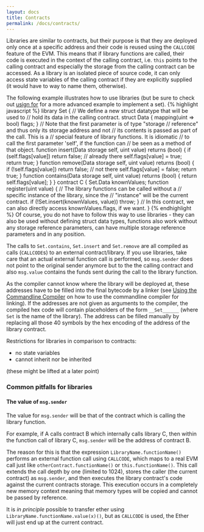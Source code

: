 ```yaml
---
layout: docs
title: Contracts
permalink: /docs/contracts/
---
```


Libraries are similar to contracts, but their purpose is that they are deployed
only once at a specific address and their code is reused using the `CALLCODE`
feature of the EVM. This means that if library functions are called, their code
is executed in the context of the calling contract, i.e. `this` points to the
calling contract and especially the storage from the calling contract can be
accessed. As a library is an isolated piece of source code, it can only access
state variables of the calling contract if they are explicitly supplied (it
would have to way to name them, otherwise).

The following example illustrates how to use libraries (but
be sure to check out [usign for](../using-for) for a
more advanced example to implement a set).
{% highlight javascript %}
library Set {
  // We define a new struct datatype that will be used to
  // hold its data in the calling contract.
  struct Data { mapping(uint => bool) flags; }
  // Note that the first parameter is of type "storage
  // reference" and thus only its storage address and not
  // its contents is passed as part of the call.  This is a
  // special feature of library functions.  It is idiomatic
  // to call the first parameter 'self', if the function can
  // be seen as a method of that object.
  function insert(Data storage self, uint value)
      returns (bool)
  {
    if (self.flags[value])
      return false; // already there
    self.flags[value] = true;
    return true;
  }
  function remove(Data storage self, uint value)
    returns (bool)
  {
    if (!self.flags[value])
      return false; // not there
    self.flags[value] = false;
    return true;
  }
  function contains(Data storage self, uint value)
    returns (bool)
  {
    return self.flags[value];
  }
}
contract C {
  Set.Data knownValues;
  function register(uint value) {
    // The library functions can be called without a
    // specific instance of the library, since the
    // "instance" will be the current contract.
    if (!Set.insert(knownValues, value))
      throw;
  }
  // In this contract, we can also directly access knownValues.flags, if we want.
}
{% endhighlight %}
Of course, you do not have to follow this way to use
libraries - they can also be used without defining struct
data types, functions also work without any storage
reference parameters, can have multiple storage reference
parameters and in any position.

The calls to `Set.contains`, `Set.insert` and `Set.remove`
are all compiled as calls (`CALLCODE`s) to an external
contract/library. If you use libraries, take care that an
actual external function call is performed, so `msg.sender`
does not point to the original sender anymore but to the the
calling contract and also `msg.value` contains the funds
sent during the call to the library function.

As the compiler cannot know where the library will be
deployed at, these addresses have to be filled into the
final bytecode by a linker (see [Using the Commandline
Compiler](#using-the-commandline-compiler) on how to use the
commandline compiler for linking). If the addresses are not
given as arguments to the compiler, the compiled hex code
will contain placeholders of the form `__Set______` (where
`Set` is the name of the library). The address can be filled
manually by replacing all those 40 symbols by the hex
encoding of the address of the library contract.

Restrictions for libraries in comparison to contracts:

 - no state variables
 - cannot inherit nor be inherited

(these might be lifted at a later point)

### Common pitfalls for libraries

#### The value of `msg.sender`

The value for `msg.sender` will be that of the contract which is calling the library function.

For example, if A calls contract B which internally calls library C, then within the function call of library C, `msg.sender` will be the address of contract B.

The reason for this is that the expression `LibraryName.functionName()`
performs an external function call using `CALLCODE`, which maps to a real EVM
call just like `otherContract.functionName()` or `this.functionName()`.  This
call extends the call depth by one (limited to 1024), stores the caller (the
current contract) as `msg.sender`, and then executes the library contract's
code against the current contracts storage.  This execution occurs in a
completely new memory context meaning that memory types will be copied and
cannot be passed by reference.

It is *in principle* possible to transfer ether using
`LibraryName.functionName.value(x)()`, but as `CALLCODE` is used, the Ether
will just end up at the current contract.
